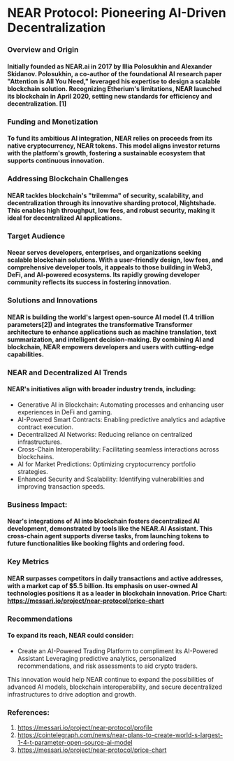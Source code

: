 #               NEAR Protocol: Pioneering AI-Driven Decentralization
### Overview and Origin
#### Initially founded as NEAR.ai in 2017 by Illia Polosukhin and Alexander Skidanov. Polosukhin, a co-author of the foundational AI research paper "Attention is All You Need," leveraged his expertise to design a scalable blockchain solution. Recognizing Etherium's limitations, NEAR launched its blockchain in April 2020, setting new standards for efficiency and decentralization. [1]

### Funding and Monetization

#### To fund its ambitious AI integration, NEAR relies on proceeds from its native cryptocurrency, NEAR tokens. This model aligns investor returns with the platform's growth, fostering a sustainable ecosystem that supports continuous innovation.

### Addressing Blockchain Challenges

#### NEAR tackles blockchain's "trilemma" of security, scalability, and decentralization through its innovative sharding protocol, Nightshade. This enables high throughput, low fees, and robust security, making it ideal for decentralized AI applications. 

### Target Audience

#### Neear serves developers, enterprises, and organizations seeking scalable blockchain solutions. With a user-friendly design, low fees, and comprehensive developer tools, it appeals to those building in Web3, DeFi, and AI-powered ecosystems. Its rapidly growing developer community reflects its success in fostering innovation. 

### Solutions and Innovations

#### NEAR is building the world's largest open-source AI model (1.4 trillion parameters[2]) and integrates the transformative Transformer architecture to enhance applications such as machine translation, text summarization, and intelligent decision-making. By combining AI and blockchain, NEAR empowers developers and users with cutting-edge capabilities.

### NEAR and Decentralized AI Trends

#### NEAR's initiatives align with broader industry trends, including:
* Generative AI in Blockchain: Automating processes and enhancing user experiences in DeFi and gaming.
* AI-Powered Smart Contracts: Enabling predictive analytics and adaptive contract execution.
* Decentralized AI Networks: Reducing reliance on centralized infrastructures.
* Cross-Chain Interoperability: Facilitating seamless interactions across blockchains.
* AI for Market Predictions: Optimizing cryptocurrency portfolio strategies. 
* Enhanced Security and Scalability: Identifying vulnerabilities and improving transaction speeds.

### Business Impact:

#### Near's integrations of AI into blockchain fosters decentralized AI development, demonstrated by tools like the NEAR.AI Assistant. This cross-chain agent supports diverse tasks, from launching tokens to future functionalities like booking flights and ordering food. 

### Key Metrics

#### NEAR surpasses competitors in daily transactions and active addresses, with a market cap of $5.5 billion. Its emphasis on user-owned AI technologies positions it as a leader in blockchain innovation. Price Chart: https://messari.io/project/near-protocol/price-chart

### Recommendations

#### To expand its reach, NEAR could consider:
* Create an AI-Powered Trading Platform to compliment its AI-Powered Assistant
    Leveraging predictive analytics, personalized recommendations, and risk assessments to aid crypto traders. 

This innovation would help NEAR continue to expand the possibilities of advanced AI models, blockchain interoperability, and secure decentralized infrastructures to drive adoption and growth. 




### References:
1. https://messari.io/project/near-protocol/profile 
2. https://cointelegraph.com/news/near-plans-to-create-world-s-largest-1-4-t-parameter-open-source-ai-model
3. https://messari.io/project/near-protocol/price-chart
